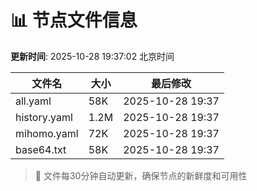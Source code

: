 # 📊 节点文件信息

**更新时间**: 2025-10-28 19:37:02 北京时间

| 文件名 | 大小 | 最后修改 |
|--------|------|----------|
| all.yaml | 58K | 2025-10-28 19:37 |
| history.yaml | 1.2M | 2025-10-28 19:37 |
| mihomo.yaml | 72K | 2025-10-28 19:37 |
| base64.txt | 58K | 2025-10-28 19:37 |

> 🔄 文件每30分钟自动更新，确保节点的新鲜度和可用性
